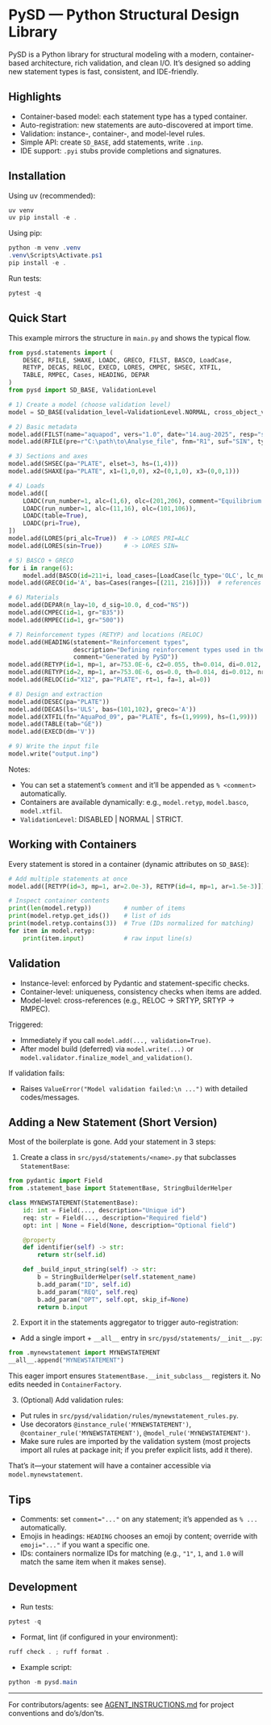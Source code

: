 # PySD — Python Structural Design Library

PySD is a Python library for structural modeling with a modern, container-based architecture, rich validation, and clean I/O. It’s designed so adding new statement types is fast, consistent, and IDE-friendly.

## Highlights

- Container-based model: each statement type has a typed container.
- Auto-registration: new statements are auto-discovered at import time.
- Validation: instance-, container-, and model-level rules.
- Simple API: create `SD_BASE`, add statements, write `.inp`.
- IDE support: `.pyi` stubs provide completions and signatures.

## Installation

Using uv (recommended):
```powershell
uv venv
uv pip install -e .
```

Using pip:
```powershell
python -m venv .venv
.venv\Scripts\Activate.ps1
pip install -e .
```

Run tests:
```powershell
pytest -q
```

## Quick Start

This example mirrors the structure in `main.py` and shows the typical flow.

```python
from pysd.statements import (
    DESEC, RFILE, SHAXE, LOADC, GRECO, FILST, BASCO, LoadCase,
    RETYP, DECAS, RELOC, EXECD, LORES, CMPEC, SHSEC, XTFIL,
    TABLE, RMPEC, Cases, HEADING, DEPAR
)
from pysd import SD_BASE, ValidationLevel

# 1) Create a model (choose validation level)
model = SD_BASE(validation_level=ValidationLevel.NORMAL, cross_object_validation=True)

# 2) Basic metadata
model.add(FILST(name="aquapod", vers="1.0", date="14.aug-2025", resp="som"))
model.add(RFILE(pre=r"C:\path\to\Analyse_file", fnm="R1", suf="SIN", typ="SHE"))

# 3) Sections and axes
model.add(SHSEC(pa="PLATE", elset=3, hs=(1,4)))
model.add(SHAXE(pa="PLATE", x1=(1,0,0), x2=(0,1,0), x3=(0,0,1)))

# 4) Loads
model.add([
    LOADC(run_number=1, alc=(1,6), olc=(201,206), comment="Equilibrium load case"),
    LOADC(run_number=1, alc=(11,16), olc=(101,106)),
    LOADC(table=True),
    LOADC(pri=True),
])
model.add(LORES(pri_alc=True))  # -> LORES PRI=ALC
model.add(LORES(sin=True))      # -> LORES SIN=

# 5) BASCO + GRECO
for i in range(6):
    model.add(BASCO(id=211+i, load_cases=[LoadCase(lc_type='OLC', lc_numb=101+i, lc_fact=1)]))
model.add(GRECO(id='A', bas=Cases(ranges=[(211, 216)])))  # references BASCO ids

# 6) Materials
model.add(DEPAR(n_lay=10, d_sig=10.0, d_cod="NS"))
model.add(CMPEC(id=1, gr="B35"))
model.add(RMPEC(id=1, gr="500"))

# 7) Reinforcement types (RETYP) and locations (RELOC)
model.add(HEADING(statement="Reinforcement types",
                  description="Defining reinforcement types used in the model",
                  comment="Generated by PySD"))
model.add(RETYP(id=1, mp=1, ar=753.0E-6, c2=0.055, th=0.014, di=0.012, nr=1, lb="1.0D12_c150"))
model.add(RETYP(id=2, mp=1, ar=753.0E-6, os=0.0, th=0.014, di=0.012, nr=1, lb="1.0D12_c150"))
model.add(RELOC(id="X12", pa="PLATE", rt=1, fa=1, al=0))

# 8) Design and extraction
model.add(DESEC(pa="PLATE"))
model.add(DECAS(ls='ULS', bas=(101,102), greco='A'))
model.add(XTFIL(fn="AquaPod_09", pa="PLATE", fs=(1,9999), hs=(1,99)))
model.add(TABLE(tab="GE"))
model.add(EXECD(dm='V'))

# 9) Write the input file
model.write("output.inp")
```

Notes:
- You can set a statement’s `comment` and it’ll be appended as `% <comment>` automatically.
- Containers are available dynamically: e.g., `model.retyp`, `model.basco`, `model.xtfil`.
- `ValidationLevel`: DISABLED | NORMAL | STRICT.

## Working with Containers

Every statement is stored in a container (dynamic attributes on `SD_BASE`):

```python
# Add multiple statements at once
model.add([RETYP(id=3, mp=1, ar=2.0e-3), RETYP(id=4, mp=1, ar=1.5e-3)])

# Inspect container contents
print(len(model.retyp))         # number of items
print(model.retyp.get_ids())    # list of ids
print(model.retyp.contains(3))  # True (IDs normalized for matching)
for item in model.retyp:
    print(item.input)           # raw input line(s)
```

## Validation

- Instance-level: enforced by Pydantic and statement-specific checks.
- Container-level: uniqueness, consistency checks when items are added.
- Model-level: cross-references (e.g., RELOC → SRTYP, SRTYP → RMPEC).

Triggered:
- Immediately if you call `model.add(..., validation=True)`.
- After model build (deferred) via `model.write(...)` or `model.validator.finalize_model_and_validation()`.

If validation fails:
- Raises `ValueError("Model validation failed:\n ...")` with detailed codes/messages.

## Adding a New Statement (Short Version)

Most of the boilerplate is gone. Add your statement in 3 steps:

1) Create a class in `src/pysd/statements/<name>.py` that subclasses `StatementBase`:

```python
from pydantic import Field
from .statement_base import StatementBase, StringBuilderHelper

class MYNEWSTATEMENT(StatementBase):
    id: int = Field(..., description="Unique id")
    req: str = Field(..., description="Required field")
    opt: int | None = Field(None, description="Optional field")

    @property
    def identifier(self) -> str:
        return str(self.id)

    def _build_input_string(self) -> str:
        b = StringBuilderHelper(self.statement_name)
        b.add_param("ID", self.id)
        b.add_param("REQ", self.req)
        b.add_param("OPT", self.opt, skip_if=None)
        return b.input
```

2) Export it in the statements aggregator to trigger auto-registration:
- Add a single import + `__all__` entry in `src/pysd/statements/__init__.py`:
```python
from .mynewstatement import MYNEWSTATEMENT
__all__.append("MYNEWSTATEMENT")
```
This eager import ensures `StatementBase.__init_subclass__` registers it. No edits needed in `ContainerFactory`.

3) (Optional) Add validation rules:
- Put rules in `src/pysd/validation/rules/mynewstatement_rules.py`.
- Use decorators `@instance_rule('MYNEWSTATEMENT')`, `@container_rule('MYNEWSTATEMENT')`, `@model_rule('MYNEWSTATEMENT')`.
- Make sure rules are imported by the validation system (most projects import all rules at package init; if you prefer explicit lists, add it there).

That’s it—your statement will have a container accessible via `model.mynewstatement`.

## Tips

- Comments: set `comment="..."` on any statement; it’s appended as `% ...` automatically.
- Emojis in headings: `HEADING` chooses an emoji by content; override with `emoji="..."` if you want a specific one.
- IDs: containers normalize IDs for matching (e.g., `"1"`, `1`, and `1.0` will match the same item when it makes sense).

## Development

- Run tests:
```powershell
pytest -q
```

- Format, lint (if configured in your environment):
```powershell
ruff check . ; ruff format .
```

- Example script:
```powershell
python -m pysd.main
```

---

For contributors/agents: see [AGENT_INSTRUCTIONS.md](./AGENT_INSTRUCTIONS.md) for project conventions and do’s/don’ts.
